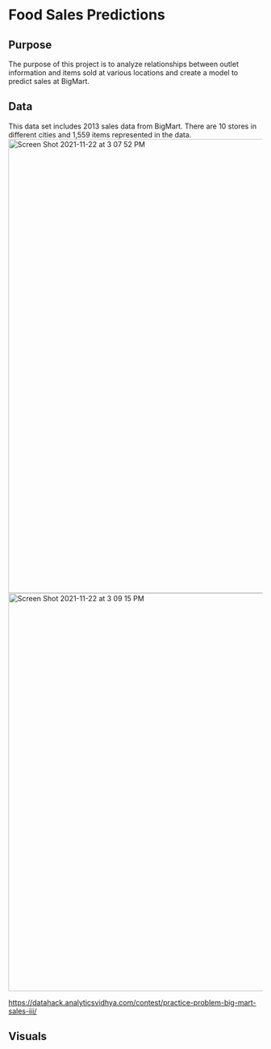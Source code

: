 # Food Sales Predictions
## Purpose
The purpose of this project is to analyze relationships between outlet information and items sold at various locations and create a model to predict sales at BigMart.  
## Data
This data set includes 2013 sales data from BigMart.  There are 10 stores in different cities and 1,559 items represented in the data.
<img width="899" alt="Screen Shot 2021-11-22 at 3 07 52 PM" src="https://user-images.githubusercontent.com/62402303/142935476-663b0a10-7ee3-425a-a4ca-4227c7f2de78.png">
<img width="788" alt="Screen Shot 2021-11-22 at 3 09 15 PM" src="https://user-images.githubusercontent.com/62402303/142935655-bb397a2e-5809-41da-a7ca-a314f72f97e4.png">
>
https://datahack.analyticsvidhya.com/contest/practice-problem-big-mart-sales-iii/ 

## Visuals
